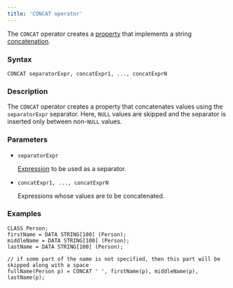 ```yaml
---
title: 'CONCAT operator'
---
```


The `CONCAT` operator creates a [property](Properties.md) that implements a string [concatenation](String_operators_+_CONCAT_SUBSTRING.md).

### Syntax

```
CONCAT separatorExpr, concatExpr1, ..., concatExprN
```

### Description

The `CONCAT` operator creates a property that concatenates values using the `separatorExpr` separator. Here, `NULL` values are skipped and the separator is inserted only between non-`NULL` values.

### Parameters

- `separatorExpr`

    [Expression](Expression.md) to be used as a separator.

- `concatExpr1, ..., concatExprN`

    Expressions whose values are to be concatenated.

### Examples

```lsf
CLASS Person;
firstName = DATA STRING[100] (Person);
middleName = DATA STRING[100] (Person);
lastName = DATA STRING[100] (Person);

// if some part of the name is not specified, then this part will be skipped along with a space
fullName(Person p) = CONCAT ' ', firstName(p), middleName(p), lastName(p);     
```
